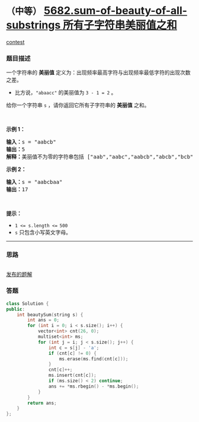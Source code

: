 # `（中等）` [5682.sum-of-beauty-of-all-substrings 所有子字符串美丽值之和](https://leetcode-cn.com/problems/sum-of-beauty-of-all-substrings/)

[contest](https://leetcode-cn.com/contest/biweekly-contest-47/problems/sum-of-beauty-of-all-substrings/)

### 题目描述
<div class="notranslate"><p>一个字符串的 <strong>美丽值</strong>&nbsp;定义为：出现频率最高字符与出现频率最低字符的出现次数之差。</p>

<ul>
	<li>比方说，<code>"abaacc"</code>&nbsp;的美丽值为&nbsp;<code>3 - 1 = 2</code>&nbsp;。</li>
</ul>

<p>给你一个字符串&nbsp;<code>s</code>&nbsp;，请你返回它所有子字符串的&nbsp;<strong>美丽值</strong>&nbsp;之和。</p>

<p>&nbsp;</p>

<p><strong>示例 1：</strong></p>

<pre><b>输入：</b>s = "aabcb"
<b>输出：</b>5
<strong>解释：</strong>美丽值不为零的字符串包括 ["aab","aabc","aabcb","abcb","bcb"] ，每一个字符串的美丽值都为 1 。</pre>

<p><strong>示例 2：</strong></p>

<pre><b>输入：</b>s = "aabcbaa"
<b>输出：</b>17
</pre>

<p>&nbsp;</p>

<p><strong>提示：</strong></p>

<ul>
	<li><code>1 &lt;= s.length &lt;=<sup> </sup>500</code></li>
	<li><code>s</code>&nbsp;只包含小写英文字母。</li>
</ul>
</div>

---
### 思路
```
```

[发布的题解](https://leetcode-cn.com/problems/sum-of-beauty-of-all-substrings/solution/sum-of-beauty-of-all-substrings-by-ikaru-14da/)

### 答题
``` C++
class Solution {
public:
    int beautySum(string s) {
        int ans = 0;
        for (int i = 0; i < s.size(); i++) {
            vector<int> cnt(26, 0);
            multiset<int> ms;
            for (int j = i; j < s.size(); j++) {
                int c = s[j] - 'a';
                if (cnt[c] != 0) {
                    ms.erase(ms.find(cnt[c]));
                }
                cnt[c]++;
                ms.insert(cnt[c]);
                if (ms.size() < 2) continue;
                ans += *ms.rbegin() - *ms.begin();
            }
        }
        return ans;
    }
};
```




